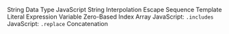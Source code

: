 String
Data Type
JavaScript
String Interpolation
Escape Sequence
Template Literal
Expression
Variable
Zero-Based Index
Array
JavaScript: `.includes`
JavaScript: `.replace`
Concatenation
